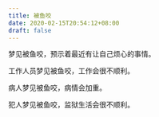 ```yaml
---
title: 被鱼咬
date: 2020-02-15T20:54:12+08:00
draft: false
---
```


梦见被鱼咬，预示着最近有让自己烦心的事情。

工作人员梦见被鱼咬，工作会很不顺利。

病人梦见被鱼咬，病情会加重。

犯人梦见被鱼咬，监狱生活会很不顺利。

